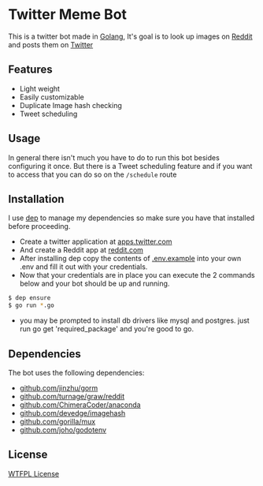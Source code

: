 # Twitter Meme Bot

This is a twitter bot made in [Golang](https://golang.org), It's goal is to look up images on [Reddit](https://reddit.com) and posts them on [Twitter](https://twitter.com)

## Features

- Light weight
- Easily customizable
- Duplicate Image hash checking
- Tweet scheduling

## Usage

In general there isn't much you have to do to run this bot besides configuring it once.
But there is a Tweet scheduling feature and if you want to access that you can do so on the `/schedule` route

## Installation

I use [dep](https://github.com/golang/dep) to manage my dependencies so make sure you have that installed before proceeding.

- Create a twitter application at [apps.twitter.com](https://apps.twitter.com/app/new)
- And create a Reddit app at [reddit.com](https://www.reddit.com/prefs/apps)
- After installing dep copy the contents of [.env.example](.env.example) into your own .env and fill it out with your credentials.
- Now that your credentials are in place you can execute the 2 commands below and your bot should be up and running.
```sh
$ dep ensure
$ go run *.go
```
- you may be prompted to install db drivers like mysql and postgres. just run go get 'required_package' and you're good to go.

## Dependencies

The bot uses the following dependencies:
- [github.com/jinzhu/gorm](https://github.com/jinzhu/gorm)
- [github.com/turnage/graw/reddit](https://github.com/turnage/graw/reddit)
- [github.com/ChimeraCoder/anaconda](https://github.com/ChimeraCoder/anaconda)
- [github.com/devedge/imagehash](https://github.com/devedge/imagehash)
- [github.com/gorilla/mux](https://github.com/gorilla/mux)
- [github.com/joho/godotenv](https://github.com/joho/godotenv)

## License
[WTFPL License](LICENSE)
